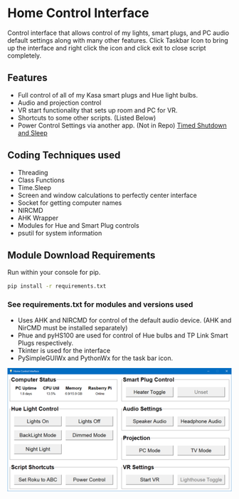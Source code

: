 # Home Control Interface

Control interface that allows control of my lights, smart plugs, and PC audio default settings along with many other features.
Click Taskbar Icon to bring up the interface and right click the icon and click exit to close script completely.

## Features

* Full control of all of my Kasa smart plugs and Hue light bulbs.
* Audio and projection control
* VR start functionality that sets up room and PC for VR.
* Shortcuts to some other scripts. (Listed Below)
* Power Control Settings via another app. (Not in Repo)
[Timed Shutdown and Sleep](https://github.com/Concrete18/Timed-Shutdown-Sleep)

## Coding Techniques used

* Threading
* Class Functions
* Time.Sleep
* Screen and window calculations to perfectly center interface
* Socket for getting computer names
* NIRCMD
* AHK Wrapper
* Modules for Hue and Smart Plug controls
* psutil for system information

## Module Download Requirements

Run within your console for pip.

```cmd
pip install -r requirements.txt
```

### See requirements.txt for modules and versions used

* Uses AHK and NIRCMD for control of the default audio device. (AHK and NirCMD must be installed separately)
* Phue and pyHS100 are used for control of Hue bulbs and TP Link Smart Plugs respectively.
* Tkinter is used for the interface
* PySimpleGUIWx and PythonWx for the task bar icon.

![Image of Home Control Interface](https://raw.githubusercontent.com/Concrete18/Home-Control-Interface/master/images/screenshot.png)
